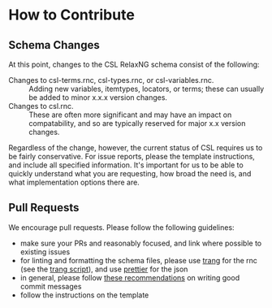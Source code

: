 # How to Contribute

## Schema Changes

At this point, changes to the CSL RelaxNG schema consist of the following:

<dl>
  <dt>Changes to csl-terms.rnc, csl-types.rnc, or csl-variables.rnc.</dt>
  <dd>Adding new variables, itemtypes, locators, or terms; these can usually be added to minor x.x.x version changes.</dd>
  <dt>Changes to csl.rnc.</dt>
  <dd>These are often more significant and may have an impact on compatability, and so are typically reserved for major x.x version changes.</dd>
</dl>

Regardless of the change, however, the current status of CSL requires us to be fairly conservative. For issue reports, please the template instructions, and include all specified information. It's important for us to be able to quickly understand what you are requesting, how broad the need is, and what implementation options there are.

## Pull Requests

We encourage pull requests. Please follow the following guidelines:

- make sure your PRs and reasonably focused, and link where possible to existing issues
- for linting and formatting the schema files, please use [trang](https://github.com/relaxng/jing-trang) for the rnc (see the [trang script](https://github.com/citation-style-language/schema/blob/master/tools/rnc-validate-format.sh)), and use [prettier](https://prettier.io) for the json
- in general, please follow [these recommendations](https://www.freecodecamp.org/news/writing-good-commit-messages-a-practical-guide/) on writing good commit messages
- follow  the instructions on the template
